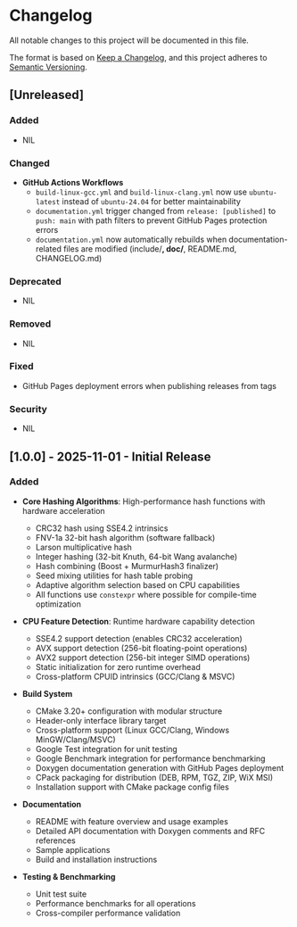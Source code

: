 # Changelog

All notable changes to this project will be documented in this file.

The format is based on [Keep a Changelog](https://keepachangelog.com/en/1.1.0/),
and this project adheres to [Semantic Versioning](https://semver.org/spec/v2.0.0.html).

## [Unreleased]

### Added

- NIL

### Changed

- **GitHub Actions Workflows**
  - `build-linux-gcc.yml` and `build-linux-clang.yml` now use `ubuntu-latest` instead of `ubuntu-24.04` for better maintainability
  - `documentation.yml` trigger changed from `release: [published]` to `push: main` with path filters to prevent GitHub Pages protection errors
  - `documentation.yml` now automatically rebuilds when documentation-related files are modified (include/**, doc/**, README.md, CHANGELOG.md)

### Deprecated

- NIL

### Removed

- NIL

### Fixed

- GitHub Pages deployment errors when publishing releases from tags

### Security

- NIL

## [1.0.0] - 2025-11-01 - Initial Release

### Added

- **Core Hashing Algorithms**: High-performance hash functions with hardware acceleration

  - CRC32 hash using SSE4.2 intrinsics
  - FNV-1a 32-bit hash algorithm (software fallback)
  - Larson multiplicative hash
  - Integer hashing (32-bit Knuth, 64-bit Wang avalanche)
  - Hash combining (Boost + MurmurHash3 finalizer)
  - Seed mixing utilities for hash table probing
  - Adaptive algorithm selection based on CPU capabilities
  - All functions use `constexpr` where possible for compile-time optimization

- **CPU Feature Detection**: Runtime hardware capability detection

  - SSE4.2 support detection (enables CRC32 acceleration)
  - AVX support detection (256-bit floating-point operations)
  - AVX2 support detection (256-bit integer SIMD operations)
  - Static initialization for zero runtime overhead
  - Cross-platform CPUID intrinsics (GCC/Clang & MSVC)

- **Build System**

  - CMake 3.20+ configuration with modular structure
  - Header-only interface library target
  - Cross-platform support (Linux GCC/Clang, Windows MinGW/Clang/MSVC)
  - Google Test integration for unit testing
  - Google Benchmark integration for performance benchmarking
  - Doxygen documentation generation with GitHub Pages deployment
  - CPack packaging for distribution (DEB, RPM, TGZ, ZIP, WiX MSI)
  - Installation support with CMake package config files

- **Documentation**

  - README with feature overview and usage examples
  - Detailed API documentation with Doxygen comments and RFC references
  - Sample applications
  - Build and installation instructions

- **Testing & Benchmarking**
  - Unit test suite
  - Performance benchmarks for all operations
  - Cross-compiler performance validation
